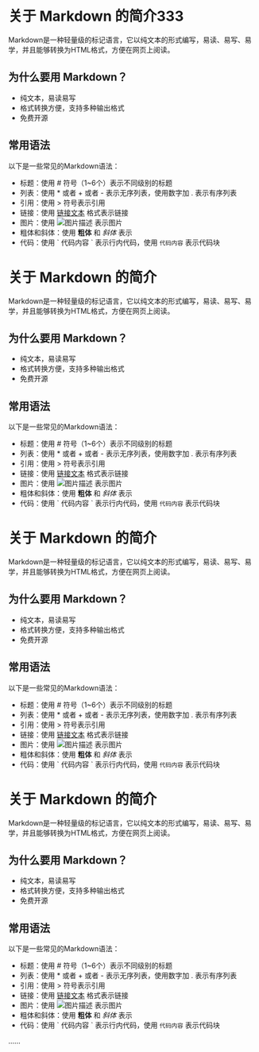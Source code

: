 # 关于 Markdown 的简介333

Markdown是一种轻量级的标记语言，它以纯文本的形式编写，易读、易写、易学，并且能够转换为HTML格式，方便在网页上阅读。

## 为什么要用 Markdown？

- 纯文本，易读易写
- 格式转换方便，支持多种输出格式
- 免费开源

## 常用语法

以下是一些常见的Markdown语法：

- 标题：使用 # 符号（1~6个）表示不同级别的标题
- 列表：使用 * 或者 + 或者 - 表示无序列表，使用数字加 . 表示有序列表
- 引用：使用 > 符号表示引用
- 链接：使用 [链接文本](链接地址) 格式表示链接
- 图片：使用 ![图片描述](图片链接) 表示图片
- 粗体和斜体：使用 **粗体** 和 *斜体* 表示
- 代码：使用 \` 代码内容 \` 表示行内代码，使用 ``` 代码内容 ``` 表示代码块


# 关于 Markdown 的简介

Markdown是一种轻量级的标记语言，它以纯文本的形式编写，易读、易写、易学，并且能够转换为HTML格式，方便在网页上阅读。

## 为什么要用 Markdown？

- 纯文本，易读易写
- 格式转换方便，支持多种输出格式
- 免费开源

## 常用语法

以下是一些常见的Markdown语法：

- 标题：使用 # 符号（1~6个）表示不同级别的标题
- 列表：使用 * 或者 + 或者 - 表示无序列表，使用数字加 . 表示有序列表
- 引用：使用 > 符号表示引用
- 链接：使用 [链接文本](链接地址) 格式表示链接
- 图片：使用 ![图片描述](图片链接) 表示图片
- 粗体和斜体：使用 **粗体** 和 *斜体* 表示
- 代码：使用 \` 代码内容 \` 表示行内代码，使用 ``` 代码内容 ``` 表示代码块



# 关于 Markdown 的简介

Markdown是一种轻量级的标记语言，它以纯文本的形式编写，易读、易写、易学，并且能够转换为HTML格式，方便在网页上阅读。

## 为什么要用 Markdown？

- 纯文本，易读易写
- 格式转换方便，支持多种输出格式
- 免费开源

## 常用语法

以下是一些常见的Markdown语法：

- 标题：使用 # 符号（1~6个）表示不同级别的标题
- 列表：使用 * 或者 + 或者 - 表示无序列表，使用数字加 . 表示有序列表
- 引用：使用 > 符号表示引用
- 链接：使用 [链接文本](链接地址) 格式表示链接
- 图片：使用 ![图片描述](图片链接) 表示图片
- 粗体和斜体：使用 **粗体** 和 *斜体* 表示
- 代码：使用 \` 代码内容 \` 表示行内代码，使用 ``` 代码内容 ``` 表示代码块





# 关于 Markdown 的简介

Markdown是一种轻量级的标记语言，它以纯文本的形式编写，易读、易写、易学，并且能够转换为HTML格式，方便在网页上阅读。

## 为什么要用 Markdown？

- 纯文本，易读易写
- 格式转换方便，支持多种输出格式
- 免费开源

## 常用语法

以下是一些常见的Markdown语法：

- 标题：使用 # 符号（1~6个）表示不同级别的标题
- 列表：使用 * 或者 + 或者 - 表示无序列表，使用数字加 . 表示有序列表
- 引用：使用 > 符号表示引用
- 链接：使用 [链接文本](链接地址) 格式表示链接
- 图片：使用 ![图片描述](图片链接) 表示图片
- 粗体和斜体：使用 **粗体** 和 *斜体* 表示
- 代码：使用 \` 代码内容 \` 表示行内代码，使用 ``` 代码内容 ``` 表示代码块


......
